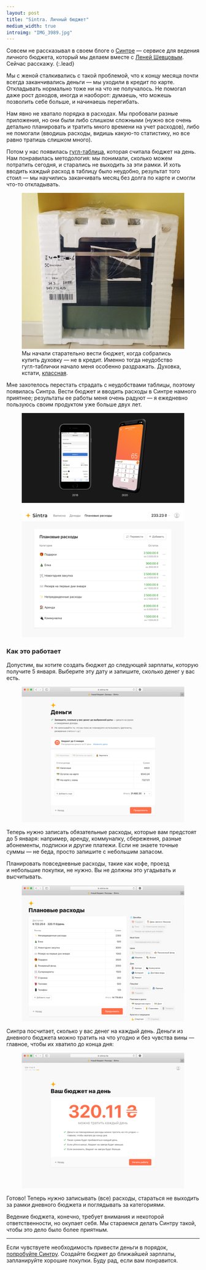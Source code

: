 ```yaml
---
layout: post
title: "Sintra. Личный бюджет"
medium_width: true
introimg: "IMG_3989.jpg"
---
```


Совсем не рассказывал в своем блоге о [Синтре](https://sintra.me/december) — сервисе для ведения личного бюджета, который мы делаем вместе с [Леней Шевцовым](https://leonid.shevtsov.me). Сейчас расскажу.
{:.lead}

Мы с женой сталкивались с такой проблемой, что к концу месяца почти всегда заканчивались деньги — мы уходили в кредит по карте. Откладывать нормально тоже ни на что не получалось. Не помогал даже рост доходов, иногда и наоборот: думаешь, что можешь позволить себе больше, и начинаешь перегибать.

<!-- more -->

Нам явно не хватало порядка в расходах. Мы пробовали разные приложения, но они были либо слишком сложными (нужно все очень детально планировать и тратить много времени на учет расходов), либо не помогали (вводишь расходы, видишь какую-то статистику, но все равно тратишь слишком много).

<!-- <figure class="figure">
  <img src="/i/blog/sintra/zenmoney.png" alt="">
</figure> -->

Потом у нас появилась [гугл-таблица](https://journal.tinkoff.ru/spreadsheet/), которая считала бюджет на день. Нам понравилась методология: мы понимали, сколько можем потратить сегодня, и старались не выходить за эти рамки. И хоть вводить каждый расход в таблицу было неудобно, результат того стоил — мы научились заканчивать месяц без долга по карте и смогли что-то откладывать.

<figure class="figure">
  <img src="/i/blog/sintra/IMG_4556.jpg" alt="">
  <figcaption>Мы начали старательно вести бюджет, когда собрались купить духовку — не в кредит. Именно тогда неудобство гугл-таблички начало меня особенно раздражать. Духовка, кстати, <a href="https://www.electrolux.ua/ru/kitchen/cooking/ovens/steam-oven/eob93434ax2/">классная</a>.</figcaption>
</figure>

Мне захотелось перестать страдать с неудобствами таблицы, поэтому появилась Синтра. Вести бюджет и вводить расходы в Синтре намного приятнее; результаты ее работы меня очень радуют — я ежедневно пользуюсь своим продуктом уже больше двух лет.

<figure class="figure figure--wide">
  <img src="/i/blog/sintra/evolution.png" alt="">
</figure>

<figure class="figure figure--screenshot">
  <img src="/i/blog/sintra/hero-web@2x.png" alt="">
</figure>

<!-- **В чем идея** Дать удобный способ разбить большую и абстрактную зарплату и другие доходы на понятные фрагменты.

**Кому может быть полезна Синтра?** Тем, кто хочет не уходить в минус к концу месяца и тем, кто хочет научиться откладывать деньги.

**Что делает наш сервис?** Помогает лучше понять, сколько у вас денег. Показывает, сколько у вас денег сегодня.

**Что нужно делать, чтобы это работало?** Нужно записывать расходы. Безусловно, это своего рода обязательство. Но мы гордимся тем, что у нас очень простой и красивый интерфейс. Запись расхода обычно занимает несколько секунд.

(картинка)

**Чем лучше других сервисов?** Простотой и удобством. Чтобы ввести расход, не нужно заполнять сложную форму. И у нас нет и не будет никаких сканов чеков и записывания каждого расхода по отдельным категориям. -->

### Как это работает

Допустим, вы хотите создать бюджет до следующей зарплаты, которую получите 5 января. Выберите эту дату и запишите, сколько денег у вас есть.

<figure class="figure figure--screenshot">
  <img src="/i/blog/sintra/1.png" alt="">
</figure>

Теперь нужно записать обязательные расходы, которые вам предстоят до 5 января: например, аренду, коммуналку, сбережения, разные абонементы, подписки и другие платежи. Если не знаете точные суммы — не беда, просто запишите с небольшим запасом.

Планировать повседневные расходы, такие как кофе, проезд и небольшие покупки, не нужно. Вы не должны это угадывать и высчитывать.

<figure class="figure figure--screenshot">
  <img src="/i/blog/sintra/2.png" alt="">
</figure>

Синтра посчитает, сколько у вас денег на каждый день. Деньги из дневного бюджета можно тратить на что угодно и без чувства вины — главное, чтобы их хватило до конца дня:

<figure class="figure figure--screenshot">
  <img src="/i/blog/sintra/3.png" alt="">
</figure>

Готово! Теперь нужно записывать (все) расходы, стараться не выходить за рамки дневного бюджета и поглядывать за категориями.

Ведение бюджета, конечно, требует внимания и некоторой ответственности, но окупает себя. Мы стараемся делать Синтру такой, чтобы это дело было более приятным.

* * *

Если чувствуете необходимость привести деньги в порядок, [попробуйте Синтру](https://sintra.me/december). Создайте бюджет до ближайшей зарплаты, запланируйте хорошие покупки. Буду рад, если вам понравится.
